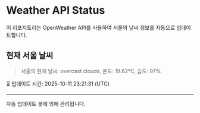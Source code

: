 
# Weather API Status

이 리포지토리는 OpenWeather API를 사용하여 서울의 날씨 정보를 자동으로 업데이트합니다.

## 현재 서울 날씨
> 서울의 현재 날씨: overcast clouds, 온도: 19.62°C, 습도: 97%

⏳ 업데이트 시간: 2025-10-11 23:21:31 (UTC)

---
자동 업데이트 봇에 의해 관리됩니다.
